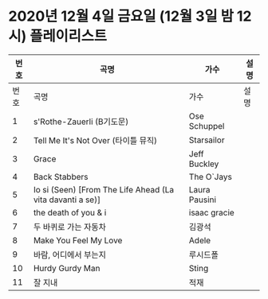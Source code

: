 # 2020년 12월 4일 금요일 (12월 3일 밤 12시) 플레이리스트

| 번호 | 곡명 | 가수 | 설명 |
|------|------|------|------|
| 번호 | 곡명 | 가수 | 설명 |
| 1 | s'Rothe-Zauerli (B기도문) | Ose Schuppel |  |
| 2 | Tell Me It's Not Over (타이틀 뮤직) | Starsailor |  |
| 3 | Grace | Jeff Buckley |  |
| 4 | Back Stabbers | The O`Jays |  |
| 5 | Io si (Seen) [From The Life Ahead (La vita davanti a se)] | Laura Pausini |  |
| 6 | the death of you & i | isaac gracie |  |
| 7 | 두 바퀴로 가는 자동차 | 김광석 |  |
| 8 | Make You Feel My Love | Adele |  |
| 9 | 바람, 어디에서 부는지 | 루시드폴 |  |
| 10 | Hurdy Gurdy Man | Sting |  |
| 11 | 잘 지내 | 적재 |  |
